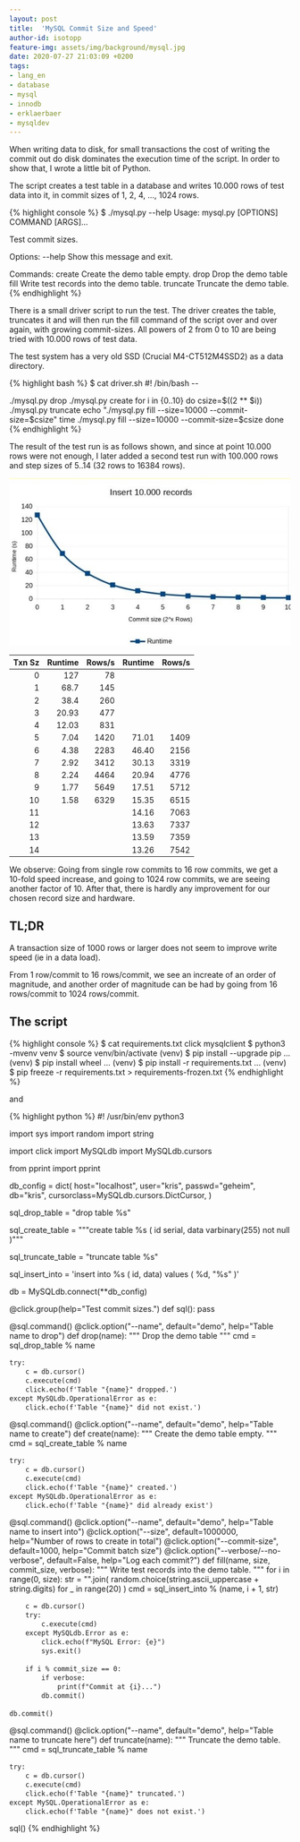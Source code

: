 ```yaml
---
layout: post
title:  'MySQL Commit Size and Speed'
author-id: isotopp
feature-img: assets/img/background/mysql.jpg
date: 2020-07-27 21:03:09 +0200
tags:
- lang_en
- database
- mysql
- innodb
- erklaerbaer
- mysqldev
---
```

When writing data to disk, for small transactions the cost of writing the
commit out do disk dominates the execution time of the script. In order to
show that, I wrote a little bit of Python.

The script creates a test table in a database and writes 10.000 rows of test
data into it, in commit sizes of 1, 2, 4, ..., 1024 rows.

{% highlight console %}
$ ./mysql.py --help
Usage: mysql.py [OPTIONS] COMMAND [ARGS]...

  Test commit sizes.

Options:
  --help  Show this message and exit.

Commands:
  create    Create the demo table empty.
  drop      Drop the demo table
  fill      Write test records into the demo table.
  truncate  Truncate the demo table.
{% endhighlight %}

There is a small driver script to run the test. The driver creates the
table, truncates it and will then run the fill command of the script over
and over again, with growing commit-sizes. All powers of 2 from 0 to 10 are
being tried with 10.000 rows of test data.

The test system has a very old SSD (Crucial M4-CT512M4SSD2) as a data
directory.

{% highlight bash %}
$ cat driver.sh
#! /bin/bash --

./mysql.py drop
./mysql.py create
for i in {0..10}
do
        csize=$((2 ** $i))
        ./mysql.py truncate
        echo "./mysql.py fill --size=10000 --commit-size=$csize"
        time ./mysql.py fill --size=10000 --commit-size=$csize
done
{% endhighlight %}

The result of the test run is as follows shown, and since at point 10.000
rows were not enough, I later added a second test run with 100.000 rows and
step sizes of 5..14 (32 rows to 16384 rows).

![](/uploads/2020/07/transactions-benchmark.jpg)

| Txn Sz | Runtime | Rows/s | Runtime | Rows/s  |
| -----: | ------: | -----: | ------: | ------: |
|      0 | 127     | 78     |         |         |
|      1 | 68.7    | 145    |         |         |
|      2 | 38.4    | 260    |         |         |
|      3 | 20.93   | 477    |         |         |
|      4 | 12.03   | 831    |         |         |
|      5 |  7.04   | 1420   |   71.01 | 1409    |
|      6 |  4.38   | 2283   |   46.40 | 2156    |
|      7 |  2.92   | 3412   |   30.13 | 3319    |
|      8 |  2.24   | 4464   |   20.94 | 4776    |
|      9 |  1.77   | 5649   |   17.51 | 5712    |
|     10 |  1.58   | 6329   |   15.35 | 6515    |
|     11 |         |        |   14.16 | 7063    |
|     12 |         |        |   13.63 | 7337    |
|     13 |         |        |   13.59 | 7359    |
|     14 |         |        |   13.26 | 7542    |

We observe: Going from single row commits to 16 row commits, we get a
10-fold speed increase, and going to 1024 row commits, we are seeing another
factor of 10. After that, there is hardly any improvement for our chosen
record size and hardware.

## TL;DR

A transaction size of 1000 rows or larger does not seem to improve write
speed (ie in a data load).

From 1 row/commit to 16 rows/commit, we see an increate of an order of
magnitude, and another order of magnitude can be had by going from 16
rows/commit to 1024 rows/commit.


## The script

{% highlight console %}
$ cat requirements.txt
click
mysqlclient
$ python3 -mvenv venv
$ source venv/bin/activate
(venv) $ pip install --upgrade pip
...
(venv) $ pip install wheel
...
(venv) $ pip install -r requirements.txt
...
(venv) $ pip freeze -r requirements.txt > requirements-frozen.txt
{% endhighlight %}

and

{% highlight python %}
#! /usr/bin/env python3

import sys
import random
import string

import click
import MySQLdb
import MySQLdb.cursors

from pprint import pprint

db_config = dict(
    host="localhost",
    user="kris",
    passwd="geheim",
    db="kris",
    cursorclass=MySQLdb.cursors.DictCursor,
)

sql_drop_table = "drop table %s"

sql_create_table = """create table %s (
    id serial,
    data varbinary(255) not null
)"""

sql_truncate_table = "truncate table %s"

sql_insert_into = 'insert into %s ( id, data) values ( %d, "%s" )'


db = MySQLdb.connect(**db_config)


@click.group(help="Test commit sizes.")
def sql():
    pass


@sql.command()
@click.option("--name", default="demo", help="Table name to drop")
def drop(name):
    """ Drop the demo table """
    cmd = sql_drop_table % name

    try:
        c = db.cursor()
        c.execute(cmd)
        click.echo(f'Table "{name}" dropped.')
    except MySQLdb.OperationalError as e:
        click.echo(f'Table "{name}" did not exist.')


@sql.command()
@click.option("--name", default="demo", help="Table name to create")
def create(name):
    """ Create the demo table empty. """
    cmd = sql_create_table % name

    try:
        c = db.cursor()
        c.execute(cmd)
        click.echo(f'Table "{name}" created.')
    except MySQLdb.OperationalError as e:
        click.echo(f'Table "{name}" did already exist')


@sql.command()
@click.option("--name", default="demo", help="Table name to insert into")
@click.option("--size", default=1000000, help="Number of rows to create in total")
@click.option("--commit-size", default=1000, help="Commit batch size")
@click.option("--verbose/--no-verbose", default=False, help="Log each commit?")
def fill(name, size, commit_size, verbose):
    """ Write test records into the demo table. """
    for i in range(0, size):
        str = "".join(
            random.choice(string.ascii_uppercase + string.digits) for _ in range(20)
        )
        cmd = sql_insert_into % (name, i + 1, str)

        c = db.cursor()
        try:
            c.execute(cmd)
        except MySQLdb.Error as e:
            click.echo(f"MySQL Error: {e}")
            sys.exit()

        if i % commit_size == 0:
            if verbose:
                print(f"Commit at {i}...")
            db.commit()

    db.commit()


@sql.command()
@click.option("--name", default="demo", help="Table name to truncate here")
def truncate(name):
    """ Truncate the demo table. """
    cmd = sql_truncate_table % name

    try:
        c = db.cursor()
        c.execute(cmd)
        click.echo(f'Table "{name}" truncated.')
    except MySQL.OperationalError as e:
        click.echo(f'Table "{name}" does not exist.')


sql()
{% endhighlight %}
